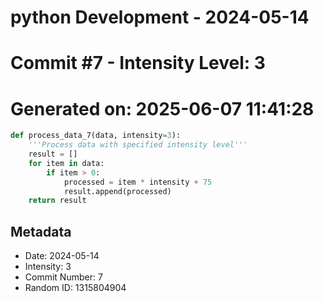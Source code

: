 ﻿# python Development - 2024-05-14
# Commit #7 - Intensity Level: 3
# Generated on: 2025-06-07 11:41:28
```python
def process_data_7(data, intensity=3):
    '''Process data with specified intensity level'''
    result = []
    for item in data:
        if item > 0:
            processed = item * intensity + 75
            result.append(processed)
    return result
```
## Metadata
- Date: 2024-05-14
- Intensity: 3
- Commit Number: 7
- Random ID: 1315804904
